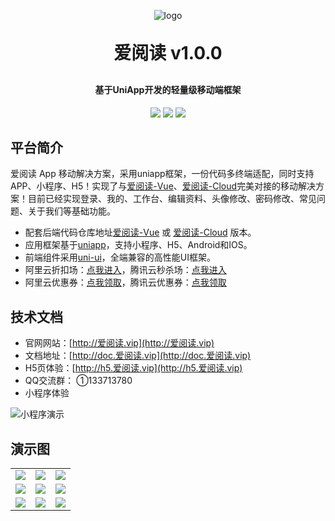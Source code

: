 <p align="center">
	<img alt="logo" src="https://oscimg.oschina.net/oscnet/up-43e3941654fa3054c9684bf53d1b1d356a1.png">
</p>
<h1 align="center" style="margin: 30px 0 30px; font-weight: bold;">爱阅读 v1.0.0</h1>
<h4 align="center">基于UniApp开发的轻量级移动端框架</h4>
<p align="center">
	<a href="https://gitee.com/y_project/爱阅读-App/stargazers"><img src="https://gitee.com/y_project/爱阅读-App/badge/star.svg?theme=dark"></a>
	<a href="https://gitee.com/y_project/爱阅读-App"><img src="https://img.shields.io/badge/爱阅读-v1.0.0-brightgreen.svg"></a>
	<a href="https://gitee.com/y_project/爱阅读-App/blob/master/LICENSE"><img src="https://img.shields.io/github/license/mashape/apistatus.svg"></a>
</p>

## 平台简介

爱阅读 App 移动解决方案，采用uniapp框架，一份代码多终端适配，同时支持APP、小程序、H5！实现了与[爱阅读-Vue](https://gitee.com/y_project/爱阅读-Vue)、[爱阅读-Cloud](https://gitee.com/y_project/爱阅读-Cloud)完美对接的移动解决方案！目前已经实现登录、我的、工作台、编辑资料、头像修改、密码修改、常见问题、关于我们等基础功能。

* 配套后端代码仓库地址[爱阅读-Vue](https://gitee.com/y_project/爱阅读-Vue) 或 [爱阅读-Cloud](https://github.com/yangzongzhuan/爱阅读-Cloud) 版本。
* 应用框架基于[uniapp](https://uniapp.dcloud.net.cn/)，支持小程序、H5、Android和IOS。
* 前端组件采用[uni-ui](https://github.com/dcloudio/uni-ui)，全端兼容的高性能UI框架。
* 阿里云折扣场：[点我进入](http://aly.爱阅读.vip)，腾讯云秒杀场：[点我进入](http://txy.爱阅读.vip)&nbsp;&nbsp;
* 阿里云优惠券：[点我领取](https://www.aliyun.com/minisite/goods?userCode=brki8iof&share_source=copy_link)，腾讯云优惠券：[点我领取](https://cloud.tencent.com/redirect.php?redirect=1025&cps_key=198c8df2ed259157187173bc7f4f32fd&from=console)&nbsp;&nbsp;


## 技术文档

- 官网网站：[http://爱阅读.vip](http://爱阅读.vip)
- 文档地址：[http://doc.爱阅读.vip](http://doc.爱阅读.vip)
- H5页体验：[http://h5.爱阅读.vip](http://h5.爱阅读.vip)
- QQ交流群： ①133713780
- 小程序体验

<img src="https://oscimg.oschina.net/oscnet/up-26c76dc90b92acdbd9ac8cd5252f07c8ad9.jpg" alt="小程序演示"/>
 

## 演示图

<table>
    <tr>
        <td><img src="https://oscimg.oschina.net/oscnet/up-3ea20e447ac621a161e395fb53ccc683d84.png"/></td>
        <td><img src="https://oscimg.oschina.net/oscnet/up-a6f23cf9a371a30165e135eff6d9ae89a9d.png"/></td>
		<td><img src="https://oscimg.oschina.net/oscnet/up-ff5f62016bf6624c1ff27eee57499dccd44.png"/></td>
    </tr>
	<tr>
        <td><img src="https://oscimg.oschina.net/oscnet/up-b9a582fdb26ec69d407fabd044d2c8494df.png"/></td>
        <td><img src="https://oscimg.oschina.net/oscnet/up-96427ee08fca29d77934cfc8d1b1a637cef.png"/></td>
		<td><img src="https://oscimg.oschina.net/oscnet/up-5fdadc582d24cccd7727030d397b63185a3.png"/></td>
    </tr>
	<tr>
        <td><img src="https://oscimg.oschina.net/oscnet/up-0a36797b6bcc50c36d40c3c782665b89efc.png"/></td>
        <td><img src="https://oscimg.oschina.net/oscnet/up-d77995cc00687cedd00d5ac7d68a07ea276.png"/></td>
		<td><img src="https://oscimg.oschina.net/oscnet/up-fa8f5ab20becf59b4b38c1b92a9989e7109.png"/></td>
    </tr>
</table>
